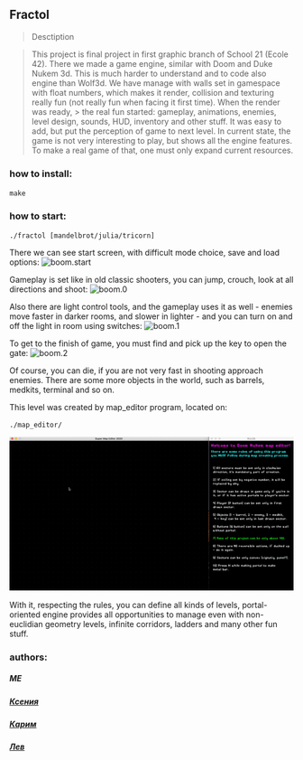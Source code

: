 ## Fractol

> Desctiption

> This project is final project in first graphic branch of School 21 (Ecole 42). There we made
> a game engine, similar with Doom and Duke Nukem 3d. This is much harder to understand and to
> code also engine than Wolf3d. We have manage with walls set in gamespace with float numbers, which
> makes it render, collision and texturing really fun (not really fun when facing it first time).
> When the render was ready, > the real fun started: gameplay, animations, enemies, level design, sounds,
> HUD, inventory and other stuff. It was easy to add, but put the perception of game to next level.
> In current state, the game is not very interesting to play, but shows all the engine features.
> To make a real game of that, one must only expand current resources.


### how to install:
```shell
make
```
### how to start:
```shell
./fractol [mandelbrot/julia/tricorn] 
```
There we can see start screen, with difficult mode choice, save and load options:
![boom.start](https://github.com/Twitting/Other/blob/master/img/doom/gamestart.gif)

Gameplay is set like in old classic shooters, you can jump, crouch, look at all directions and shoot:
![boom.0](https://github.com/Twitting/Other/blob/master/img/doom/game0.gif)

Also there are light control tools, and the gameplay uses it as well - enemies move faster in darker rooms, and slower in lighter - and you can turn on and off the light in room using switches:
![boom.1](https://github.com/Twitting/Other/blob/master/img/doom/game1.gif)

To get to the finish of game, you must find and pick up the key to open the gate:
![boom.2](https://github.com/Twitting/Other/blob/master/img/doom/game2.gif)

Of course, you can die, if you are not very fast in shooting approach enemies. There are some more objects in the world, such as barrels, medkits, terminal and so on.

This level was created by map_editor program, located on:
```shell
./map_editor/
```
![boom.map](https://github.com/Twitting/Other/blob/master/img/doom/edit.gif)

With it, respecting the rules, you can define all kinds of levels, portal-oriented engine provides all opportunities to manage even with non-euclidian geometry levels, infinite corridors, ladders and many other fun stuff.

### authors:
##### ME
##### [Ксения](https://github.com/odnaks)
##### [Карим](https://github.com/ebednar)
##### [Лев](https://github.com/foxers1)
